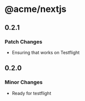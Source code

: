 # @acme/nextjs

## 0.2.1

### Patch Changes

- Ensuring that works on Testflight

## 0.2.0

### Minor Changes

- Ready for testflight
